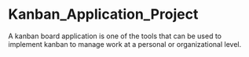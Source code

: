 # Kanban_Application_Project
A kanban board application is one of the tools that can be used to implement kanban to manage work at a personal or organizational level.
